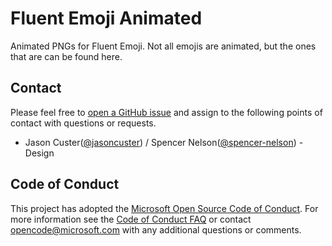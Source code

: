 # Fluent Emoji Animated

Animated PNGs for Fluent Emoji. Not all emojis are animated, but the ones that are can be found here.

## Contact

Please feel free to [open a GitHub issue](https://github.com/microsoft/fluentui-emoji-animated/issues/new) and assign to the following points of contact with questions or requests.

- Jason Custer([@jasoncuster](https://github.com/jasoncuster)) / Spencer Nelson([@spencer-nelson](https://github.com/spencer-nelson)) - Design

## Code of Conduct

This project has adopted the [Microsoft Open Source Code of Conduct](https://opensource.microsoft.com/codeofconduct). For more information see the [Code of Conduct FAQ](https://opensource.microsoft.com/codeofconduct/faq/) or contact opencode@microsoft.com with any additional questions or comments.
